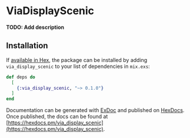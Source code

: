 # ViaDisplayScenic

**TODO: Add description**

## Installation

If [available in Hex](https://hex.pm/docs/publish), the package can be installed
by adding `via_display_scenic` to your list of dependencies in `mix.exs`:

```elixir
def deps do
  [
    {:via_display_scenic, "~> 0.1.0"}
  ]
end
```

Documentation can be generated with [ExDoc](https://github.com/elixir-lang/ex_doc)
and published on [HexDocs](https://hexdocs.pm). Once published, the docs can
be found at [https://hexdocs.pm/via_display_scenic](https://hexdocs.pm/via_display_scenic).

